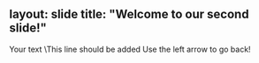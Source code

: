 layout: slide
title: "Welcome to our second slide!"
---
Your text
\This line should be added
Use the left arrow to go back!
